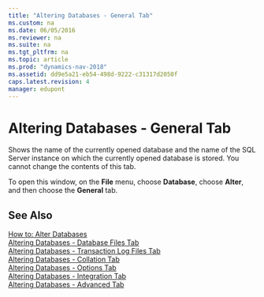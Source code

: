 ```yaml
---
title: "Altering Databases - General Tab"
ms.custom: na
ms.date: 06/05/2016
ms.reviewer: na
ms.suite: na
ms.tgt_pltfrm: na
ms.topic: article
ms.prod: "dynamics-nav-2018"
ms.assetid: dd9e5a21-eb54-498d-9222-c31317d2050f
caps.latest.revision: 4
manager: edupont
---
```

# Altering Databases - General Tab
Shows the name of the currently opened database and the name of the SQL Server instance on which the currently opened database is stored. You cannot change the contents of this tab.  
  
 To open this window, on the **File** menu, choose **Database**, choose **Alter**, and then choose the **General** tab.  
  
## See Also  
 [How to: Alter Databases](How-to--Alter-Databases.md)   
 [Altering Databases - Database Files Tab](Altering-Databases---Database-Files-Tab.md)   
 [Altering Databases - Transaction Log Files Tab](Altering-Databases---Transaction-Log-Files-Tab.md)   
 [Altering Databases - Collation Tab](Altering-Databases---Collation-Tab.md)   
 [Altering Databases - Options Tab](Altering-Databases---Options-Tab.md)   
 [Altering Databases - Integration Tab](Altering-Databases---Integration-Tab.md)   
 [Altering Databases - Advanced Tab](Altering-Databases---Advanced-Tab.md)